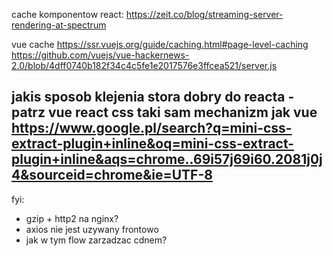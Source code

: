 cache komponentow react:
https://zeit.co/blog/streaming-server-rendering-at-spectrum

vue cache
https://ssr.vuejs.org/guide/caching.html#page-level-caching
https://github.com/vuejs/vue-hackernews-2.0/blob/4dff0740b182f34c4c5fe1e2017576e3ffcea521/server.js

jakis sposob klejenia stora dobry do reacta - patrz vue
react css taki sam mechanizm jak vue
https://www.google.pl/search?q=mini-css-extract-plugin+inline&oq=mini-css-extract-plugin+inline&aqs=chrome..69i57j69i60.2081j0j4&sourceid=chrome&ie=UTF-8
-------

fyi:
- gzip + http2 na nginx?
- axios nie jest uzywany frontowo
- jak w tym flow zarzadzac cdnem?
